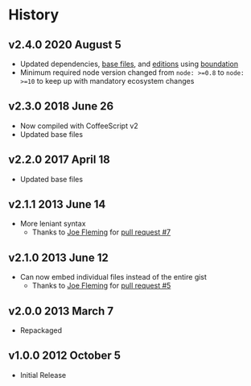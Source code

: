 # History

## v2.4.0 2020 August 5

-   Updated dependencies, [base files](https://github.com/bevry/base), and [editions](https://editions.bevry.me) using [boundation](https://github.com/bevry/boundation)
-   Minimum required node version changed from `node: >=0.8` to `node: >=10` to keep up with mandatory ecosystem changes

## v2.3.0 2018 June 26

-   Now compiled with CoffeeScript v2
-   Updated base files

## v2.2.0 2017 April 18

-   Updated base files

## v2.1.1 2013 June 14

-   More leniant syntax
    -   Thanks to [Joe Fleming](https://github.com/w33ble) for [pull request #7](https://github.com/docpad/docpad-plugin-gist/pull/7)

## v2.1.0 2013 June 12

-   Can now embed individual files instead of the entire gist
    -   Thanks to [Joe Fleming](https://github.com/w33ble) for [pull request #5](https://github.com/docpad/docpad-plugin-gist/pull/5)

## v2.0.0 2013 March 7

-   Repackaged

## v1.0.0 2012 October 5

-   Initial Release
